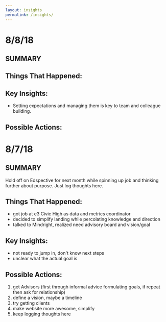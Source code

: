```yaml
---
layout: insights
permalink: /insights/
---
```


# 8/8/18

## SUMMARY

## Things That Happened:

## Key Insights:
- Setting expectations and managing them is key to team and colleague building.

## Possible Actions:


# 8/7/18

## SUMMARY

Hold off on Edspective for next month while spinning up job and thinking further about purpose. Just log thoughts here.

## Things That Happened:

- got job at e3 Civic High as data and metrics coordinator
- decided to simplify landing while percolating knowledge and direction
- talked to Mindright, realized need advisory board and vision/goal

## Key Insights:

- not ready to jump in, don't know next steps
- unclear what the actual goal is

## Possible Actions:

1. get Advisors (first through informal advice formulating goals, if repeat then ask for relationship)
2. define a vision, maybe a timeline
3. try getting clients
4. make website more awesome, simplify
5. keep logging thoughts here
